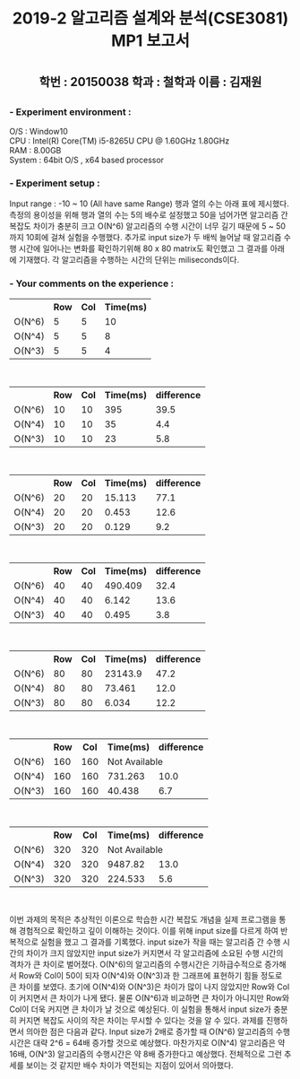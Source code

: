 <p><div align = "center"> <h1>2019-2 알고리즘 설계와 분석(CSE3081) MP1 보고서<h1>
  <h2>학번 : 20150038 학과 : 철학과 이름 : 김재원<h2></div></p>

<p><h3>- Experiment environment : </h3>
O/S : Window10 <br>
CPU : Intel(R) Core(TM) i5-8265U CPU @ 1.60GHz 1.80GHz<br>
RAM : 8.00GB<br>
System : 64bit O/S , x64 based processor<br></p>

<p><h3>- Experiment setup : </h3> 
Input range : -10 ~ 10 (All have same Range)
행과 열의 수는 아래 표에 제시했다. 측정의 용이성을 위해 행과 열의 수는 5의 배수로 설정했고 50을 넘어가면 알고리즘 간 복잡도 차이가 충분히 크고 O(N^6) 알고리즘의 수행 시간이 너무 길기 때문에 5 ~ 50까지 10회에 걸쳐 실험을 수행했다. 추가로 input size가 두 배씩 늘어날 때 알고리즘 수행 시간에 일어나는 변화를 확인하기위해 80 x 80 matrix도 확인했고 그 결과를 아래에 기재했다. 각 알고리즘을 수행하는 시간의 단위는 miliseconds이다. </p>

<h3> - Your comments on the experience : </h3>
<table>
  <tr>
    <th>   </th>
    <th>Row</th>
    <th>Col</th>
    <th>Time(ms)</th>
  </tr>
  <tr>
    <td>O(N^6)</td>
    <td>5</td>
    <td>5</td>
    <td>10</td>
  </tr>
  <tr>
    <td>O(N^4)</td>
    <td>5</td>
    <td>5</td>
    <td>8</td>
  </tr> 
  <tr>
    <td>O(N^3)</td>
    <td>5</td>
    <td>5</td>
    <td>4</td>
  </tr>
</table><br>

<table>
  <tr>
    <th>   </th>
    <th>Row</th>
    <th>Col</th>
    <th>Time(ms)</th>
    <th>difference</th>
  </tr>
  <tr>
    <td>O(N^6)</td>
    <td>10</td>
    <td>10</td>
    <td>395</td>
    <td>39.5</td>
  </tr>
  <tr>
    <td>O(N^4)</td>
    <td>10</td>
    <td>10</td>
    <td>35</td>
    <td>4.4</td>
  </tr> 
  <tr>
    <td>O(N^3)</td>
    <td>10</td>
    <td>10</td>
    <td>23</td>
    <td>5.8</td>
  </tr>
</table><br>

<table>
  <tr>
    <th>   </th>
    <th>Row</th>
    <th>Col</th>
    <th>Time(ms)</th>
    <th>difference</th>
  </tr>
  <tr>
    <td>O(N^6)</td>
    <td>20</td>
    <td>20</td>
    <td>15.113</td>
    <td>77.1</td>
  </tr>
  <tr>
    <td>O(N^4)</td>
    <td>20</td>
    <td>20</td>
    <td>0.453</td>
    <td>12.6</td>
  </tr> 
  <tr>
    <td>O(N^3)</td>
    <td>20</td>
    <td>20</td>
    <td>0.129</td>
    <td>9.2</td>
  </tr>
</table><br>

<table>
  <tr>
    <th>   </th>
    <th>Row</th>
    <th>Col</th>
    <th>Time(ms)</th>
    <th>difference</th>
  </tr>
  <tr>
    <td>O(N^6)</td>
    <td>40</td>
    <td>40</td>
    <td>490.409</td>
    <td>32.4</td>
  </tr>
  <tr>
    <td>O(N^4)</td>
    <td>40</td>
    <td>40</td>
    <td>6.142</td>
    <td>13.6</td>
  </tr> 
  <tr>
    <td>O(N^3)</td>
    <td>40</td>
    <td>40</td>
    <td>0.495</td>
    <td>3.8</td>
  </tr>
</table><br>

<table>
  <tr>
    <th>   </th>
    <th>Row</th>
    <th>Col</th>
    <th>Time(ms)</th>
    <th>difference</th>
  </tr>
  <tr>
    <td>O(N^6)</td>
    <td>80</td>
    <td>80</td>
    <td>23143.9</td>
    <td>47.2</td>
  </tr>
  <tr>
    <td>O(N^4)</td>
    <td>80</td>
    <td>80</td>
    <td>73.461</td>
    <td>12.0</td>
  </tr> 
  <tr>
    <td>O(N^3)</td>
    <td>80</td>
    <td>80</td>
    <td>6.034</td>
    <td>12.2</td>
  </tr>
</table><br>

<table>
  <tr>
    <th>   </th>
    <th>Row</th>
    <th>Col</th>
    <th>Time(ms)</th>
    <th>difference</th>
  </tr>
  <tr>
    <td>O(N^6)</td>
    <td>160</td>
    <td>160</td>
    <td colspan = '2'>Not Available</td>
  </tr>
  <tr>
    <td>O(N^4)</td>
    <td>160</td>
    <td>160</td>
    <td>731.263</td>
    <td>10.0</td>
  </tr> 
  <tr>
    <td>O(N^3)</td>
    <td>160</td>
    <td>160</td>
    <td>40.438</td>
    <td>6.7</td>
  </tr>
</table><br>

<table>
  <tr>
    <th>   </th>
    <th>Row</th>
    <th>Col</th>
    <th>Time(ms)</th>
    <th>difference</th>
  </tr>
  <tr>
    <td>O(N^6)</td>
    <td>320</td>
    <td>320</td>
    <td colspan="2">Not Available</td>
  </tr>
  <tr>
    <td>O(N^4)</td>
    <td>320</td>
    <td>320</td>
    <td>9487.82</td>
    <td>13.0</td>
  </tr> 
  <tr>
    <td>O(N^3)</td>
    <td>320</td>
    <td>320</td>
    <td>224.533</td>
    <td>5.6</td>
  </tr>
</table><br>

<p>
이번 과제의 목적은 추상적인 이론으로 학습한 시간 복잡도 개념을 실제 프로그램을 통해 경험적으로 확인하고 깊이 이해하는 것이다. 이를 위해 input size를 다르게 하여 반복적으로 실험을 했고 그 결과를 기록했다.
input size가 작을 때는 알고리즘 간 수행 시간의 차이가 크지 않았지만 input size가 커지면서 각 알고리즘에 소요된 수행 시간의 격차가 큰 차이로 벌어졌다. O(N^6)의 알고리즘의 수행시간은 기하급수적으로 증가해서 Row와 Col이 50이 되자 O(N^4)와 O(N^3)과 한 그래프에 표현하기 힘들 정도로 큰 차이를 보였다. 
초기에 O(N^4)와 O(N^3)은 차이가 많이 나지 않았지만 Row와 Col이 커지면서 큰 차이가 나게 됐다. 물론 O(N^6)과 비교하면 큰 차이가 아니지만 Row와 Col이 더욱 커지면 큰 차이가 날 것으로 예상된다. 이 실험을 통해서 input size가 충분히 커지면 복잡도 사이의 작은 차이는 무시할 수 있다는 것을 알 수 있다. 
과제를 진행하면서 의아한 점은 다음과 같다. Input size가 2배로 증가할 때 O(N^6) 알고리즘의 수행시간은 대략 2^6 = 64배 증가할 것으로 예상했다. 마찬가지로 O(N^4) 알고리즘은 약 16배, O(N^3) 알고리즘의 수행시간은 약 8배 증가한다고 예상했다. 전체적으로 그런 추세를 보이는 것 같지만 배수 차이가 역전되는 지점이 있어서 의아했다.
</p>
